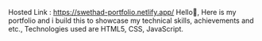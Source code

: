 Hosted Link :  https://swethad-portfolio.netlify.app/
Hello👋,
   Here is my portfolio and i build this to showcase my technical skills, achievements and etc., Technologies used are HTML5, CSS, JavaScript.
